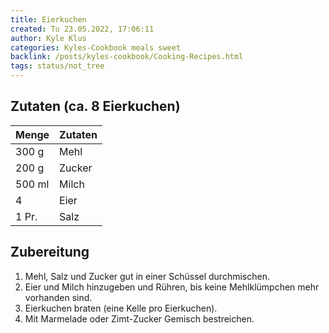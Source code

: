 ```yaml
---
title: Eierkuchen
created: Tu 23.05.2022, 17:06:11
author: Kyle Klus
categories: Kyles-Cookbook meals sweet
backlink: /posts/kyles-cookbook/Cooking-Recipes.html
tags: status/not_tree
---
```


## Zutaten (ca. 8 Eierkuchen)

| Menge            | Zutaten                        |
| ---------------- | ------------------------------ |
| 300 g             | Mehl                           |
| 200 g             | Zucker                         |
| 500 ml            | Milch                          |
| 4                | Eier                           |
| 1 Pr.             | Salz                           |

## Zubereitung

1. Mehl, Salz und Zucker gut in einer Schüssel durchmischen.
2. Eier und Milch hinzugeben und Rühren, bis keine Mehlklümpchen mehr vorhanden sind.
3. Eierkuchen braten (eine Kelle pro Eierkuchen).
4. Mit Marmelade oder Zimt-Zucker Gemisch bestreichen.
